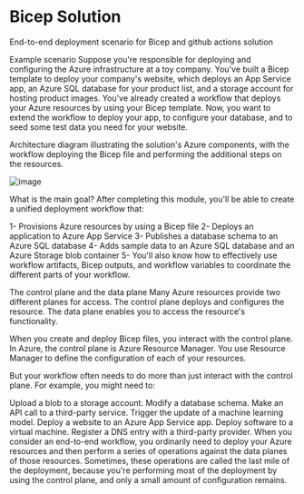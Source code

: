 # Bicep Solution
End-to-end deployment scenario for Bicep and github actions solution

Example scenario
Suppose you're responsible for deploying and configuring the Azure infrastructure at a toy company. You've built a Bicep template to deploy your company's website, which deploys an App Service app, an Azure SQL database for your product list, and a storage account for hosting product images. You've already created a workflow that deploys your Azure resources by using your Bicep template. Now, you want to extend the workflow to deploy your app, to configure your database, and to seed some test data you need for your website.

Architecture diagram illustrating the solution's Azure components, with the workflow deploying the Bicep file and performing the additional steps on the resources.

![image](https://user-images.githubusercontent.com/40992722/182643044-0f58dc06-028e-4a12-81c4-a4d6ef947be3.png)

What is the main goal?
After completing this module, you'll be able to create a unified deployment workflow that:

1- Provisions Azure resources by using a Bicep file
2- Deploys an application to Azure App Service
3- Publishes a database schema to an Azure SQL database
4- Adds sample data to an Azure SQL database and an Azure Storage blob container
5- You'll also know how to effectively use workflow artifacts, Bicep outputs, and workflow variables to coordinate the different parts of your workflow.

The control plane and the data plane
Many Azure resources provide two different planes for access. The control plane deploys and configures the resource. The data plane enables you to access the resource's functionality.

When you create and deploy Bicep files, you interact with the control plane. In Azure, the control plane is Azure Resource Manager. You use Resource Manager to define the configuration of each of your resources.

But your workflow often needs to do more than just interact with the control plane. For example, you might need to:

Upload a blob to a storage account.
Modify a database schema.
Make an API call to a third-party service.
Trigger the update of a machine learning model.
Deploy a website to an Azure App Service app.
Deploy software to a virtual machine.
Register a DNS entry with a third-party provider.
When you consider an end-to-end workflow, you ordinarily need to deploy your Azure resources and then perform a series of operations against the data planes of those resources. Sometimes, these operations are called the last mile of the deployment, because you're performing most of the deployment by using the control plane, and only a small amount of configuration remains.
